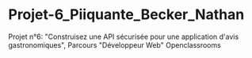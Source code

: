 # Projet-6_Piiquante_Becker_Nathan
Projet n°6: "Construisez une API sécurisée pour une application d'avis gastronomiques", Parcours "Développeur Web" Openclassrooms 
